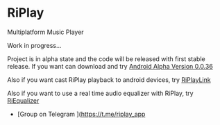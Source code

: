 # RiPlay
Multiplatform Music Player

Work in progress...

Project is in alpha state and the code will be released with first stable release.
If you want can download and try [Android Alpha Version 0.0.36](https://raw.githubusercontent.com/fast4x/RiPlay/main/RiPlay-full-release-0.0.36-alpha.apk)

Also if you want cast RiPlay playback to android devices, try [RiPlayLink](https://github.com/fast4x/RiPlayLink) 

Also if you want to use a real time audio equalizer with RiPlay, try [RiEqualizer](https://github.com/fast4x/RiEqualizer)


- [Group on Telegram ](https://t.me/riplay_app

